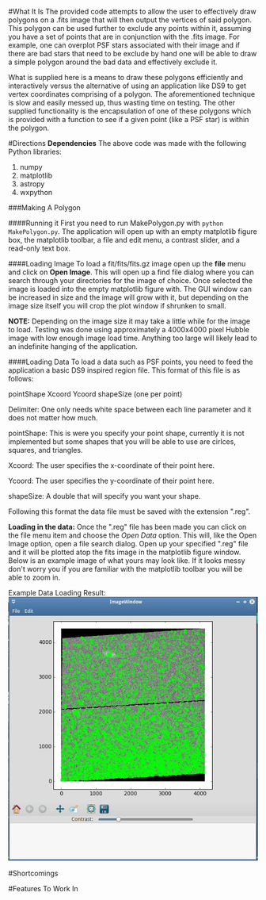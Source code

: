 #What It Is
The provided code attempts to allow the user to effectively draw polygons on a .fits image that will then output the vertices of said polygon.  This polygon can be used further to exclude any points within it, assuming you have a set of points that are in conjunction with the .fits image.  For example, one can overplot PSF stars  associated with their image and if there are bad stars that need to be exclude by hand one will be able to draw a simple polygon around the bad data and effectively exclude it.

What is supplied here is a means to draw these polygons efficiently and interactively versus the alternative of using an application like DS9 to get vertex coordinates comprising of a polygon.  The aforementioned technique is slow and easily messed up, thus wasting time on testing.  The other supplied functionality is the encapsulation of one of these polygons which is provided with a function to see if a given point (like a PSF star) is within the polygon.

#Directions
**Dependencies**
The above code was made with the following Python libraries:
1. numpy
2. matplotlib
3. astropy
4. wxpython

###Making A Polygon

####Running it
First you need to run MakePolygon.py with `python MakePolygon.py`.  The application will open up with an empty matplotlib figure box, the matplotlib toolbar, a file and edit menu, a contrast slider, and a read-only text box.

####Loading Image
To load a fit/fits/fits.gz image open up the **file** menu and click on **Open Image**.  This will open up a find file dialog where you can search through your directories for the image of choice.  Once selected the image is loaded into the empty matplotlib figure with.  The GUI window can be increased in size and the image will grow with it, but depending on the image size itself you will crop the plot window if shrunken to small.

**NOTE:** Depending on the image size it may take a little while for the image to load.  Testing was done using approximately a 4000x4000 pixel Hubble image with low enough image load time.  Anything too large will likely lead to an indefinite hanging of the application.

####Loading Data
To load a data such as PSF points, you need to feed the application a basic DS9 inspired region file.  This format of this file is as follows:

pointShape  Xcoord  Ycoord  shapeSize (one per point)

Delimiter: One only needs white space between each line parameter and it does not matter how much.

pointShape: This is were you specify your point shape, currently it is not implemented but some shapes that you will be able to use are cirlces, squares, and triangles.

Xcoord: The user specifies the x-coordinate of their point here.

Ycoord: The user specifies the y-coordinate of their point here.

shapeSize: A double that will specify you want your shape.

Following this format the data file must be saved with the extension ".reg".

**Loading in the data:** Once the ".reg" file has been made you can click on the file menu item and choose the *Open Data* option.  This will, like the Open Image option, open a file search dialog.  Open up your specified ".reg" file and it will be plotted atop the fits image in the matplotlib figure window.  Below is an example image of what yours may look like.  If it looks messy don't worry you if you are familiar with the matplotlib toolbar you will be able to zoom in.

Example Data Loading Result:
![alt text](https://github.com/tristan3214/fits-polygon-exclusion/blob/master/data_ex.png)




#Shortcomings



#Features To Work In


